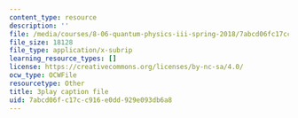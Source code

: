 ```yaml
---
content_type: resource
description: ''
file: /media/courses/8-06-quantum-physics-iii-spring-2018/7abcd06fc17cc916e0dd929e093db6a8_bD0CFnI9eug.srt
file_size: 18128
file_type: application/x-subrip
learning_resource_types: []
license: https://creativecommons.org/licenses/by-nc-sa/4.0/
ocw_type: OCWFile
resourcetype: Other
title: 3play caption file
uid: 7abcd06f-c17c-c916-e0dd-929e093db6a8
---
```

